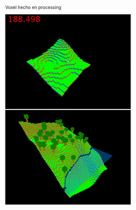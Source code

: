 Voxel hecho en processing

![alt text](video.gif "Funcionamiento")
![alt text](video2.gif "Funcionamiento 2")